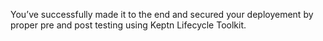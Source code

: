You’ve successfully made it to the end and secured your deployement by proper pre and post testing using Keptn Lifecycle Toolkit.
